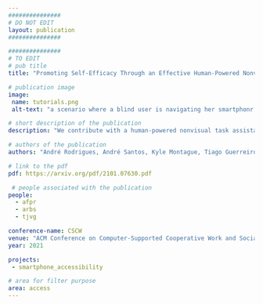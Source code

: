 ```yaml
---
###############
# DO NOT EDIT
layout: publication
###############

###############
# TO EDIT
# pub title
title: "Promoting Self-Efficacy Through an Effective Human-Powered Nonvisual Smartphone Task Assistant"

# publication image
image:
 name: tutorials.png
 alt-text: "a scenario where a blind user is navigating her smartphonr while receiving audio instructions on how to perform a task" # provide a short description for the image #a11y

# short description of the publication
description: "We contribute with a human-powered nonvisual task assistant for smartphones to provide pervasive assistance. We argue, in addition to success, one must carefully consider promoting and evaluating factors such as self-efficacy and the belief in one's abilities to control and learn to use technology. In this paper, we show effective assistant positively affects self-efficacy when performing new tasks with smartphones, affects perceptions of accessibility and enables systemic task-based learning."

# authors of the publication
authors: "André Rodrigues, André Santos, Kyle Montague, Tiago Guerreiro"

# link to the pdf
pdf: https://arxiv.org/pdf/2101.07630.pdf 

 # people associated with the publication
people:
  - afpr
  - arbs
  - tjvg

conference-name: CSCW
venue: "ACM Conference on Computer-Supported Cooperative Work and Social Computing, October, 2021"
year: 2021

projects:
 - smartphone_accessibility

# area for filter purpose
area: access
---
```

